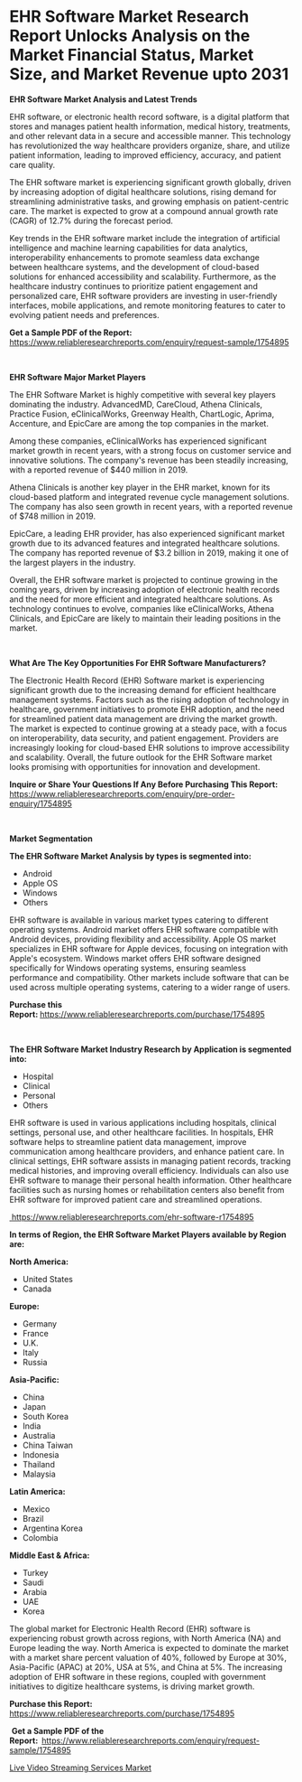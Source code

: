 <p><h1>EHR Software Market Research Report Unlocks Analysis on the Market Financial Status, Market Size, and Market Revenue upto 2031</h1></p><p><strong>EHR Software Market Analysis and Latest Trends</strong></p>
<p><p>EHR software, or electronic health record software, is a digital platform that stores and manages patient health information, medical history, treatments, and other relevant data in a secure and accessible manner. This technology has revolutionized the way healthcare providers organize, share, and utilize patient information, leading to improved efficiency, accuracy, and patient care quality.</p><p>The EHR software market is experiencing significant growth globally, driven by increasing adoption of digital healthcare solutions, rising demand for streamlining administrative tasks, and growing emphasis on patient-centric care. The market is expected to grow at a compound annual growth rate (CAGR) of 12.7% during the forecast period.</p><p>Key trends in the EHR software market include the integration of artificial intelligence and machine learning capabilities for data analytics, interoperability enhancements to promote seamless data exchange between healthcare systems, and the development of cloud-based solutions for enhanced accessibility and scalability. Furthermore, as the healthcare industry continues to prioritize patient engagement and personalized care, EHR software providers are investing in user-friendly interfaces, mobile applications, and remote monitoring features to cater to evolving patient needs and preferences.</p></p>
<p><strong>Get a Sample PDF of the Report:&nbsp;</strong> <a href="https://www.reliableresearchreports.com/enquiry/request-sample/1754895">https://www.reliableresearchreports.com/enquiry/request-sample/1754895</a></p>
<p>&nbsp;</p>
<p><strong>EHR Software Major Market Players</strong></p>
<p><p>The EHR Software Market is highly competitive with several key players dominating the industry. AdvancedMD, CareCloud, Athena Clinicals, Practice Fusion, eClinicalWorks, Greenway Health, ChartLogic, Aprima, Accenture, and EpicCare are among the top companies in the market.</p><p>Among these companies, eClinicalWorks has experienced significant market growth in recent years, with a strong focus on customer service and innovative solutions. The company's revenue has been steadily increasing, with a reported revenue of $440 million in 2019.</p><p>Athena Clinicals is another key player in the EHR market, known for its cloud-based platform and integrated revenue cycle management solutions. The company has also seen growth in recent years, with a reported revenue of $748 million in 2019.</p><p>EpicCare, a leading EHR provider, has also experienced significant market growth due to its advanced features and integrated healthcare solutions. The company has reported revenue of $3.2 billion in 2019, making it one of the largest players in the industry.</p><p>Overall, the EHR software market is projected to continue growing in the coming years, driven by increasing adoption of electronic health records and the need for more efficient and integrated healthcare solutions. As technology continues to evolve, companies like eClinicalWorks, Athena Clinicals, and EpicCare are likely to maintain their leading positions in the market.</p></p>
<p>&nbsp;</p>
<p><strong>What Are The Key Opportunities For EHR Software Manufacturers?</strong></p>
<p><p>The Electronic Health Record (EHR) Software market is experiencing significant growth due to the increasing demand for efficient healthcare management systems. Factors such as the rising adoption of technology in healthcare, government initiatives to promote EHR adoption, and the need for streamlined patient data management are driving the market growth. The market is expected to continue growing at a steady pace, with a focus on interoperability, data security, and patient engagement. Providers are increasingly looking for cloud-based EHR solutions to improve accessibility and scalability. Overall, the future outlook for the EHR Software market looks promising with opportunities for innovation and development.</p></p>
<p><strong>Inquire or Share Your Questions If Any Before Purchasing This Report:</strong> <a href="https://www.reliableresearchreports.com/enquiry/pre-order-enquiry/1754895">https://www.reliableresearchreports.com/enquiry/pre-order-enquiry/1754895</a></p>
<p>&nbsp;</p>
<p><strong>Market Segmentation</strong></p>
<p><strong>The EHR Software Market Analysis by types is segmented into:</strong></p>
<p><ul><li>Android</li><li>Apple OS</li><li>Windows</li><li>Others</li></ul></p>
<p><p>EHR software is available in various market types catering to different operating systems. Android market offers EHR software compatible with Android devices, providing flexibility and accessibility. Apple OS market specializes in EHR software for Apple devices, focusing on integration with Apple's ecosystem. Windows market offers EHR software designed specifically for Windows operating systems, ensuring seamless performance and compatibility. Other markets include software that can be used across multiple operating systems, catering to a wider range of users.</p></p>
<p><strong>Purchase this Report:&nbsp;</strong><a href="https://www.reliableresearchreports.com/purchase/1754895">https://www.reliableresearchreports.com/purchase/1754895</a></p>
<p>&nbsp;</p>
<p><strong>The EHR Software Market Industry Research by Application is segmented into:</strong></p>
<p><ul><li>Hospital</li><li>Clinical</li><li>Personal</li><li>Others</li></ul></p>
<p><p>EHR software is used in various applications including hospitals, clinical settings, personal use, and other healthcare facilities. In hospitals, EHR software helps to streamline patient data management, improve communication among healthcare providers, and enhance patient care. In clinical settings, EHR software assists in managing patient records, tracking medical histories, and improving overall efficiency. Individuals can also use EHR software to manage their personal health information. Other healthcare facilities such as nursing homes or rehabilitation centers also benefit from EHR software for improved patient care and streamlined operations.</p></p>
<p><a href="https://www.reliableresearchreports.com/ehr-software-r1754895">&nbsp;https://www.reliableresearchreports.com/ehr-software-r1754895</a></p>
<p><strong>In terms of Region, the EHR Software Market Players available by Region are:</strong></p>
<p>
    <p> <strong> North America: </strong>
        <ul>
            <li>United States</li>
            <li>Canada</li>
        </ul>
        </p> 
    <p> <strong> Europe: </strong>
        <ul>
            <li>Germany</li>
            <li>France</li>
            <li>U.K.</li>
            <li>Italy</li>
            <li>Russia</li>
        </ul>
        </p> 
    <p> <strong> Asia-Pacific: </strong>
        <ul>
            <li>China</li>
            <li>Japan</li>
            <li>South Korea</li>
            <li>India</li>
            <li>Australia</li>
            <li>China Taiwan</li>
            <li>Indonesia</li>
            <li>Thailand</li>
            <li>Malaysia</li>
        </ul>
        </p> 
    <p> <strong> Latin America: </strong>
        <ul>
            <li>Mexico</li>
            <li>Brazil</li>
            <li>Argentina Korea</li>
            <li>Colombia</li>
        </ul>
        </p> 
    <p> <strong> Middle East & Africa: </strong>
        <ul>
            <li>Turkey</li>
            <li>Saudi</li>
            <li>Arabia</li>
            <li>UAE</li>
            <li>Korea</li>
        </ul>
    </p>
    </p>
<p><p>The global market for Electronic Health Record (EHR) software is experiencing robust growth across regions, with North America (NA) and Europe leading the way. North America is expected to dominate the market with a market share percent valuation of 40%, followed by Europe at 30%, Asia-Pacific (APAC) at 20%, USA at 5%, and China at 5%. The increasing adoption of EHR software in these regions, coupled with government initiatives to digitize healthcare systems, is driving market growth.</p></p>
<p><strong>Purchase this Report: </strong><a href="https://www.reliableresearchreports.com/purchase/1754895">https://www.reliableresearchreports.com/purchase/1754895</a></p>
<p>&nbsp;<strong>Get a Sample PDF of the Report:&nbsp;&nbsp;</strong><a href="https://www.reliableresearchreports.com/enquiry/request-sample/1754895">https://www.reliableresearchreports.com/enquiry/request-sample/1754895</a></p>
<p><strong></strong></p>
<p><p><a href="https://github.com/NorbertYates/Market-Research-Report-List-5/blob/main/live-video-streaming-services-market.md">Live Video Streaming Services Market</a></p></p>